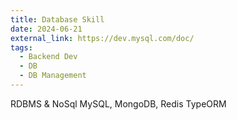 ```yaml
---
title: Database Skill
date: 2024-06-21
external_link: https://dev.mysql.com/doc/
tags:
  - Backend Dev
  - DB
  - DB Management
---
```

RDBMS & NoSql
MySQL, MongoDB, Redis
TypeORM
<!--more-->
